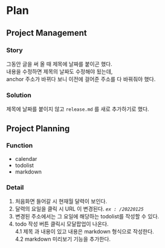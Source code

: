 # Plan

## Project Management

### Story
그동안 글을 써 올 때 제목에 날짜를 붙이곤 했다.     
내용을 수정하면 제목의 날짜도 수정해야 됬는데,       
anchor 주소가 바뀌다 보니 이전에 걸어준 주소를 다 바꿔줘야 했다.       

### Solution
제목에 날짜를 붙이지 않고 `release.md` 를 새로 추가하기로 했다.

## Project Planning

### Function
- calendar
- todolist
- markdown

### Detail
1. 처음화면 들어갈 시 현재월 달력이 보인다.       
2. 달력의 요일을 클릭 시 URL 이 변경된다. *`ex : /20220125`*
3. 변경된 주소에서는 그 요일에 해당하는 todolist를 작성할 수 있다.
4. todo 작성 버튼 클릭시 모달팝업이 나온다.    
	4.1 제목 과 내용이 있고 내용은 markdown 형식으로 작성한다.      
	4.2 markdown 미리보기 기능을 추가한다.



